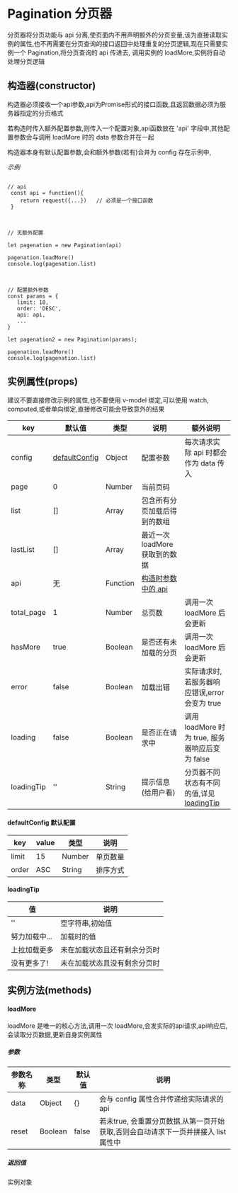 
# Pagination 分页器

分页器将分页功能与 api 分离,使页面内不用声明额外的分页变量,该为直接读取实例的属性,也不再需要在分页查询的接口返回中处理重复的分页逻辑,现在只需要实例一个 Pagination,将分页查询的 api 传进去, 调用实例的 loadMore,实例将自动处理分页逻辑

## <h2 id='constructor'>构造器(constructor)</h2>

 构造器必须接收一个api参数,api为Promise形式的接口函数,且返回数据必须为服务器指定的分页格式
 
 若构造时传入额外配置参数,则传入一个配置对象,api函数放在 'api' 字段中,其他配置参数会与调用 loadMore 时的 data 参数合并在一起
 
 构造器本身有默认配置参数,会和额外参数(若有)合并为 config 存在示例中,
 
 
 _示例_
 
 ````
 
 // api
  const api = function(){
     return request({...})   // 必须是一个接口函数
  }
 
 
 
 // 无额外配置
 
 let pagenation = new Pagination(api)
 
 pagenation.loadMore()
 console.log(pagenation.list)
 
 
 
 // 配置额外参数
 const params = {
    limit: 10,
    order: 'DESC',
    api: api,
    ... 
 }
 
 let pagenation2 = new Pagination(params);
 
 pagenation.loadMore()
 console.log(pagenation.list)
 
 ````
 
## 实例属性(props)

建议不要直接修改示例的属性,也不要使用 v-model 绑定,可以使用 watch, computed,或者单向绑定,直接修改可能会导致意外的结果

  key | 默认值 | 类型 | 说明   | 额外说明
  ---|---|---|---|---
   config | <a href="#defaultConfig">defaultConfig</a> | Object | 配置参数 | 每次请求实际 api 时都会作为 data 传入
   page         | 0     | Number    | 当前页码
   list         | []    | Array     | 包含所有分页加载后得到的数组
   lastList     | []    | Array     | 最近一次loadMore获取到的数据
   api          | 无     | Function | <a href="#constructor">构造时参数中的 api</a>
   total_page   | 1     | Number    | 总页数                       |   调用一次 loadMore 后会更新
   hasMore      | true  | Boolean   | 是否还有未加载的分页          |   调用一次 loadMore 后会更新
   error        | false | Boolean   | 加载出错                     |   实际请求时,若服务器响应错误,error 会变为 true
   loading      | false | Boolean   | 是否正在请求中               |    调用 loadMore 时为 true, 服务器响应后变为 false
   loadingTip   | ''    | String    | 提示信息(给用户看)            |   分页器不同状态有不同的值,详见 <a href="#loadingTip">loadingTip</a>
  

 #### <h4 id="defaultConfig">defaultConfig 默认配置</h4> 
  key | value | 类型 | 说明
  ---|---|---|---
   limit | 15 | Number | 单页数量
   order | ASC| String | 排序方式
  
#### <h4 id="loadingTip">loadingTip</h4> 

 值  | 说明
 ---|---
  '' |  空字符串,初始值
  努力加载中...  |  加载时的值
  上拉加载更多  |  未在加载状态且还有剩余分页时
  没有更多了!  |  未在加载状态且没有剩余分页时
     
     
## 实例方法(methods)

#### loadMore

 loadMore 是唯一的核心方法,调用一次 loadMore,会发实际的api请求,api响应后,会读取分页数据,更新自身实例属性
 
##### 参数

 参数名称 | 类型 | 默认值 | 说明
 ---|---|---|---  
  data | Object | {} | 会与 config 属性合并传递给实际请求的 api
  reset | Boolean | false | 若未true, 会重置分页数据,从第一页开始获取,否则会自动请求下一页并拼接入 list 属性中
 
##### 返回值

实例对象
 
